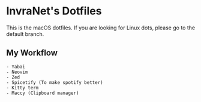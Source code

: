 # InvraNet's Dotfiles
This is the macOS dotfiles. If you are looking for Linux dots, please go to the default branch.

## My Workflow
    - Yabai
    - Neovim
    - Zed
    - Spicetify (To make spotify better)
    - Kitty term
    - Maccy (Clipboard manager)

